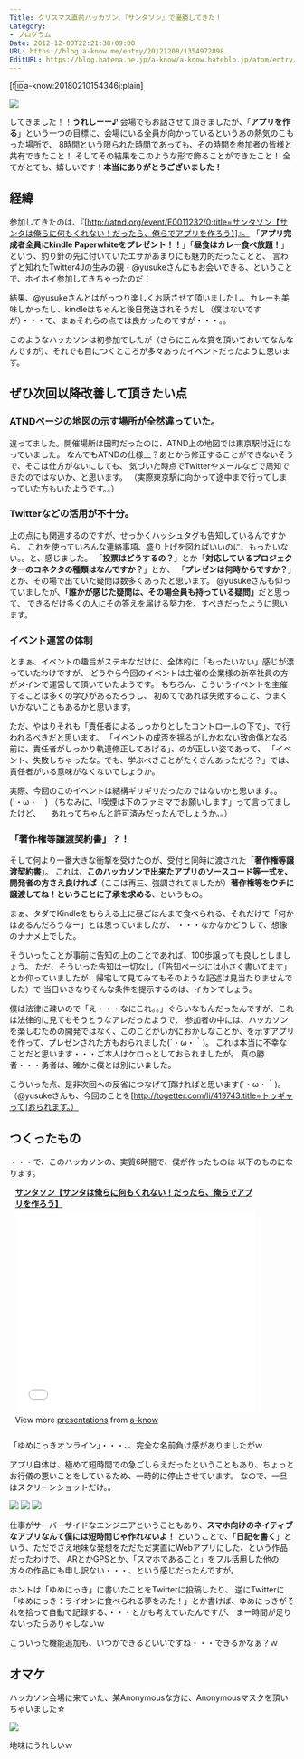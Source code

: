 ```yaml
---
Title: クリスマス直前ハッカソン、『サンタソン』で優勝してきた！
Category:
- プログラム
Date: 2012-12-08T22:21:38+09:00
URL: https://blog.a-know.me/entry/20121208/1354972898
EditURL: https://blog.hatena.ne.jp/a-know/a-know.hateblo.jp/atom/entry/12921228815727979276
---
```


[f:id:a-know:20180210154346j:plain]

<img src="//lh3.ggpht.com/nJgrSBujfIh1-h3WHn3zaCWb5LdAz9gr9Lq52b_fIE_Ix0A1T3in39Ri2DJAHJbxV00aO0OOBElxjptwvwm8YQ=s640">

してきました！！<span class="deco" style="font-weight:bold;">うれしーー♪</span>
会場でもお話させて頂きましたが、「<span class="deco" style="font-weight:bold;">アプリを作る</span>」という一つの目標に、会場にいる全員が向かっているというあの熱気のこもった場所で、
8時間という限られた時間であっても、その時間を参加者の皆様と共有できたこと！
そしてその結果をこのような形で飾ることができたこと！
全てがとても、嬉しいです！<span class="deco" style="font-weight:bold;">本当にありがとうございました！</span>


## 経緯

参加してきたのは、『[http://atnd.org/event/E0011232/0:title=サンタソン【サンタは俺らに何もくれない！だったら、俺らでアプリを作ろう】]』。
「<span class="deco" style="font-weight:bold;">アプリ完成者全員にkindle Paperwhiteをプレゼント！！</span>」「<span class="deco" style="font-weight:bold;">昼食はカレー食べ放題！</span>」という、釣り針の先に付いていたエサがあまりにも魅力的だったことと、
言わずと知れたTwitter4Jの生みの親・@yusukeさんにもお会いできる、ということで、ホイホイ参加してきちゃったのだ！


結果、@yusukeさんとはがっつり楽しくお話させて頂いましたし、カレーも美味しかったし、kindleはちゃんと後日発送されそうだし（僕はないですが）・・・で、まぁそれらの点では良かったのですが・・・。。


このようなハッカソンは初参加でしたが（さらにこんな賞を頂いておいてなんなんですが）、それでも目につくところが多々あったイベントだったように思います。


## ぜひ次回以降改善して頂きたい点

### ATNDページの地図の示す場所が全然違っていた。
違ってました。開催場所は田町だったのに、ATND上の地図では東京駅付近になっていました。
なんでもATNDの仕様上？あとから修正することができないそうで、そこは仕方がないにしても、
気づいた時点でTwitterやメールなどで周知できたのではないか、と思います。
（実際東京駅に向かって途中まで行ってしまっていた方もいたようです。。）


### Twitterなどの活用が不十分。
上の点にも関連するのですが、せっかくハッシュタグも告知しているんですから、
これを使っていろんな連絡事項、盛り上げを図ればいいのに、もったいない。。と、感じました。
「<span class="deco" style="font-weight:bold;">投票はどうするの？</span>」とか「<span class="deco" style="font-weight:bold;">対応しているプロジェクターのコネクタの種類はなんですか？</span>」とか、
「<span class="deco" style="font-weight:bold;">プレゼンは何時からですか？</span>」とか、その場で出ていた疑問は数多くあったと思います。
@yusukeさんも仰っていましたが、<span class="deco" style="font-weight:bold;">「誰かが感じた疑問は、その場全員も持っている疑問」</span>だと思って、
できるだけ多くの人にその答えを届ける努力を、すべきだったように思います。


### イベント運営の体制
とまぁ、イベントの趣旨がステキなだけに、全体的に「もったいない」感じが漂っていたわけですが、
どうやら今回のイベントは主催の企業様の新卒社員の方がメインで運営して頂いていたようです。
もちろん、こういうイベントを主催することは多くの学びがあるだろうし、
初めてであれば失敗すること、うまくいかないこともあるかと思います。

ただ、やはりそれも「責任者によるしっかりとしたコントロールの下で」、で行われるべきだと思います。
「イベントの成否を揺るがしかねない致命傷となる前に、責任者がしっかり軌道修正してあげる」、のが正しい姿であって、
「イベント、失敗しちゃったな。でも、学ぶべきことがたくさんあっただろ？」では、
責任者がいる意味がなくないでしょうか。

実際、今回のこのイベントは結構ギリギリだったのではないかと思います。。(´・ω・｀)
（ちなみに、「喫煙は下のファミマでお願いします」って言ってましたけど、
　あれってちゃんと許可済みだったんでしょうか。。）


### 「著作権等譲渡契約書」？！
そして何より一番大きな衝撃を受けたのが、受付と同時に渡された「<span class="deco" style="font-weight:bold;">著作権等譲渡契約書</span>」。
これは、<span class="deco" style="font-weight:bold;">このハッカソンで出来たアプリのソースコード等一式を、</span>
<span class="deco" style="font-weight:bold;">開発者の方さえ良ければ</span>（ここは再三、強調されてましたが）<span class="deco" style="font-weight:bold;">著作権等をウチに譲渡してね！ということに了承を求める</span>、というもの。


まぁ、タダでKindleをもらえる上に昼ごはんまで食べられる、それだけで「何かはあるんだろうなー」とは思っていましたが、
・・・なかなかどうして、想像のナナメ上でした。


そういったことが事前に告知の上のことであれば、100歩譲っても良しとしましょう。
ただ、そういった告知は一切なし（「告知ページには小さく書いてます」とか仰っていましたが、帰宅して見てみてもそのような記述は見当たりませんでした）で
当日いきなりそんな条件を提示するのは、イカンでしょう。


僕は法律に疎いので「え・・・なにこれ。。」ぐらいなもんだったんですが、これは法律的に見てもそうとうなアレだったようで、
参加者の中には、ハッカソンを楽しむための開発ではなく、このことがいかにおかしなことか、を示すアプリを作って、プレゼンされた方もおられました(´・ω・｀)。
これは本当に不幸なことだと思います・・・ご本人はケロっとしておられましたが。
真の勝者・・・勇者は、確かに僕とは別にいました。


こういった点、是非次回への反省につなげて頂ければと思います(´・ω・｀)。
（@yusukeさんも、今回のことを[http://togetter.com/li/419743:title=トゥギャって]おられます。）



## つくったもの
・・・で、このハッカソンの、実質6時間で、僕が作ったものは
以下のものになります。



<div style="width:425px;padding:0 0 0 10px;" id="__ss_15546480"> <strong style="display:block;margin:12px 0 4px"><a href="http://www.slideshare.net/aknow3373/santathon" title="サンタソン【サンタは俺らに何もくれない！だったら、俺らでアプリを作ろう】" target="_blank">サンタソン【サンタは俺らに何もくれない！だったら、俺らでアプリを作ろう】</a></strong> <iframe src="//www.slideshare.net/slideshow/embed_code/15546480" width="425" height="355" frameborder="0" marginwidth="0" marginheight="0" scrolling="no"></iframe> <div style="padding:5px 0 12px"> View more <a href="http://www.slideshare.net/" target="_blank">presentations</a> from <a href="http://www.slideshare.net/aknow3373" target="_blank">a-know</a> </div> </div>


「ゆめにっきオンライン」・・・、、完全な名前負け感がありましたがｗ

アプリ自体は、極めて短時間での急ごしらえだったということもあり、ちょっとお行儀の悪いことをしているため、一時的に停止させています。
なので、一旦はスクリーンショットだけ。。


<img src="//lh3.ggpht.com/6pi3O7B4Snud4qgqmPZTNVSHKGtH13rAQtA5vunaJdt4hnLWQwY2DlSs2vLHBV86vj6AH8miJdKXZFCnhj0lQJw=s320">


<img src="//lh6.ggpht.com/l5ewDNzq9Tt1sFPE7VHrojgPIvtkXOrnK4pVf1pfDCg16HCNpDGa8OtsJFw-MbiSOI_Yl3bie0V9ZLEk_Vx8kEo=s320">


<img src="//lh5.ggpht.com/fAoOvWjJ3RyXK4X6DwW1_9O6mv1pHh-Wbwipn0McqIEcfzP2pjrXblkFClG5qMyVkxFXsIUXaUNy-dySPHQAlg=s320">


仕事がサーバーサイドなエンジニアということもあり、<span class="deco" style="font-weight:bold;">スマホ向けのネイティブなアプリなんて僕には短時間じゃ作れないよ！</span>
ということで、「<span class="deco" style="font-weight:bold;">日記を書く</span>」という、ただでさえ地味な発想をただただ実直にWebアプリにした、という作品だったわけで、
ARとかGPSとか、「スマホであること」をフル活用した他の方々の作品にも申し訳ない・・・、という感じだったんですが。


ホントは「ゆめにっき」に書いたことをTwitterに投稿したり、
逆にTwitterに「ゆめにっき：ライオンに食べられる夢をみた！」とか書けば、ゆめにっきがそれを拾って自動で記録する、・・・とかも考えていたんですが、
まー時間が足りないったらありゃしないｗ


こういった機能追加も、いつかできるといいですね・・・できるかなぁ？ｗ



## オマケ
ハッカソン会場に来ていた、某Anonymousな方に、Anonymousマスクを頂いちゃいました☆


<img src="//lh4.ggpht.com/DPP0-aWKYnDGfvMpgkX8OkiJrPbzXO9dvSgQOtCnmF2GMbZqK_90KAEwJox6Zb--b9wLCOfpr7DXTq6j059QvOc=s512">


地味にうれしいｗ


<script src="https://moshi-moshi.moshimo.works/moshimoshi/a_know_blog/20121208-1354972898?title=%E3%82%AF%E3%83%AA%E3%82%B9%E3%83%9E%E3%82%B9%E7%9B%B4%E5%89%8D%E3%83%8F%E3%83%83%E3%82%AB%E3%82%BD%E3%83%B3%E3%80%81%E3%80%8E%E3%82%B5%E3%83%B3%E3%82%BF%E3%82%BD%E3%83%B3%E3%80%8F%E3%81%A7%E5%84%AA%E5%8B%9D%E3%81%97%E3%81%A6%E3%81%8D%E3%81%9F%EF%BC%81"></script>
